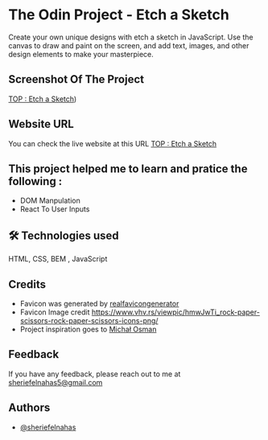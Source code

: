 # The Odin Project - Etch a Sketch
Create your own unique designs with etch a sketch in JavaScript. Use the canvas to draw and paint on the screen, and add text, images, and other design elements to make your masterpiece.


## Screenshot Of The Project
[TOP : Etch a Sketch](https://github.com/SheriefElnahas/The-Odin-Project/assets/47671429/c81f6053-6662-4c49-9bc7-2c2700314852))



## Website URL

You can check the live website at this URL [TOP : Etch a Sketch](https://sherief-elnahas-top-etch-a-sketch.netlify.app/)


## This project helped me to learn and pratice the following :
- DOM Manpulation
- React To User Inputs


## 🛠 Technologies used
HTML, CSS, BEM , JavaScript


## Credits

- Favicon was generated by [realfavicongenerator](https://realfavicongenerator.net/)
- Favicon Image credit https://www.vhv.rs/viewpic/hmwJwTi_rock-paper-scissors-rock-paper-scissors-icons-png/
- Project inspiration goes to [Michał Osman](https://github.com/michalosman)

## Feedback

If you have any feedback, please reach out to me at sheriefelnahas5@gmail.com

## Authors

- [@sheriefelnahas](https://github.com/SheriefElnahas)
